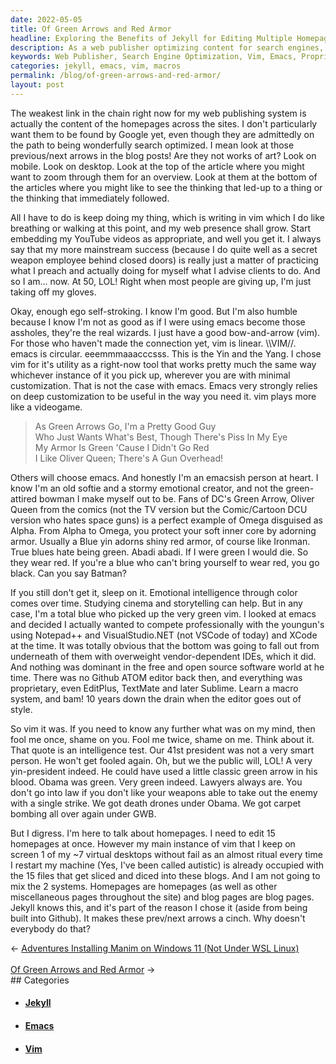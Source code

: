 ```yaml
---
date: 2022-05-05
title: Of Green Arrows and Red Armor
headline: Exploring the Benefits of Jekyll for Editing Multiple Homepages
description: As a web publisher optimizing content for search engines, I chose Vim for its utility over Emacs and am competing with the younguns using proprietary IDEs. I'm editing 15 homepages at once with Jekyll, and wondering why everyone doesn't do the same. I'm a lawyer, so I'm always prepared for a fight. Join me in my journey as I explore the potential pitfalls of using a macro system and discover why Jekyll is the best choice for editing multiple homepages.
keywords: Web Publisher, Search Engine Optimization, Vim, Emacs, Proprietary IDEs, Jekyll, Lawyer, Macros, Homepages, Editing, Multiple Homepages, Linear Tool, Circular Tool, Green Arrows, Red Armor, Prev/Next Arrows
categories: jekyll, emacs, vim, macros
permalink: /blog/of-green-arrows-and-red-armor/
layout: post
---
```



The weakest link in the chain right now for my web publishing system is
actually the content of the homepages across the sites. I don't particularly
want them to be found by Google yet, even though they are admittedly on the
path to being wonderfully search optimized. I mean look at those previous/next
arrows in the blog posts! Are they not works of art? Look on mobile. Look on
desktop. Look at the top of the article where you might want to zoom through
them for an overview. Look at them at the bottom of the articles where you
might like to see the thinking that led-up to a thing or the thinking that
immediately followed.

All I have to do is keep doing my thing, which is writing in vim which I do
like breathing or walking at this point, and my web presence shall grow. Start
embedding my YouTube videos as appropriate, and well you get it. I always say
that my more mainstream success (because I do quite well as a secret weapon
employee behind closed doors) is really just a matter of practicing what I
preach and actually doing for myself what I advise clients to do. And so I
am... now. At 50, LOL! Right when most people are giving up, I'm just taking
off my gloves.

Okay, enough ego self-stroking. I know I'm good. But I'm also humble because I
know I'm not as good as if I were using emacs become those assholes, they're
the real wizards. I just have a good bow-and-arrow (vim). For those who haven't
made the connection yet, vim is linear. \\\\VIM//. emacs is circular.
eeemmmaaacccsss. This is the Yin and the Yang. I chose vim for it's utility as
a right-now tool that works pretty much the same way whichever instance of it
you pick up, wherever you are with minimal customization. That is not the case
with emacs. Emacs very strongly relies on deep customization to be useful in
the way you need it. vim plays more like a videogame.

> As Green Arrows Go, I'm a Pretty Good Guy\
> Who Just Wants What's Best, Though There's Piss In My Eye\
> My Armor Is Green 'Cause I Didn't Go Red\
> I Like Oliver Queen; There's A Gun Overhead!

Others will choose emacs. And honestly I'm an emacsish person at heart. I know
I'm an old softie and a stormy emotional creator, and not the green-attired
bowman I make myself out to be. Fans of DC's Green Arrow, Oliver Queen from the
comics (not the TV version but the Comic/Cartoon DCU version who hates space
guns) is a perfect example of Omega disguised as Alpha. From Alpha to Omega,
you protect your soft inner core by adorning armor. Usually a Blue yin adorns
shiny red armor, of course like Ironman. True blues hate being green. Abadi
abadi. If I were green I would die. So they wear red. If you're a blue who
can't bring yourself to wear red, you go black. Can you say Batman?

If you still don't get it, sleep on it. Emotional intelligence through color
comes over time. Studying cinema and storytelling can help. But in any case,
I'm a total blue who picked up the very green vim. I looked at emacs and
decided I actually wanted to compete professionally with the youngun's using
Notepad++ and VisualStudio.NET (not VSCode of today) and XCode at the time. It
was totally obvious that the bottom was going to fall out from underneath of
them with overweight vendor-dependent IDEs, which it did. And nothing was
dominant in the free and open source software world at he time. There was no
Github ATOM editor back then, and everything was proprietary, even EditPlus,
TextMate and later Sublime. Learn a macro system, and bam! 10 years down the
drain when the editor goes out of style.

So vim it was. If you need to know any further what was on my mind, then fool
me once, shame on you. Fool me twice, shame on me. Think about it. That quote
is an intelligence test. Our 41st president was not a very smart person. He
won't get fooled again. Oh, but we the public will, LOL! A very yin-president
indeed. He could have used a little classic green arrow in his blood. Obama was
green. Very green indeed. Lawyers always are. You don't go into law if you
don't like your weapons able to take out the enemy with a single strike. We got
death drones under Obama. We got carpet bombing all over again under GWB.

But I digress. I'm here to talk about homepages. I need to edit 15 homepages at
once. However my main instance of vim that I keep on screen 1 of my ~7 virtual
desktops without fail as an almost ritual every time I restart my machine (Yes,
I've been called autistic) is already occupied with the 15 files that get
sliced and diced into these blogs. And I am not going to mix the 2 systems.
Homepages are homepages (as well as other miscellaneous pages throughout the
site) and blog pages are blog pages. Jekyll knows this, and it's part of the
reason I chose it (aside from being built into Github). It makes these
prev/next arrows a cinch. Why doesn't everybody do that?

<div class="arrow-links"><div class="post-nav-prev"><span class="arrow">&larr;&nbsp;</span><a href="/blog/adventures-installing-manim-on-windows-11-not-under-wsl-linux/">Adventures Installing Manim on Windows 11 (Not Under WSL Linux)</a></div> &nbsp; <div class="post-nav-next"><a href="/blog/of-green-arrows-and-red-armor/">Of Green Arrows and Red Armor</a><span class="arrow">&nbsp;&rarr;</span></div></div>
## Categories

<ul>
<li><h4><a href='/jekyll/'>Jekyll</a></h4></li>
<li><h4><a href='/emacs/'>Emacs</a></h4></li>
<li><h4><a href='/vim/'>Vim</a></h4></li></ul>